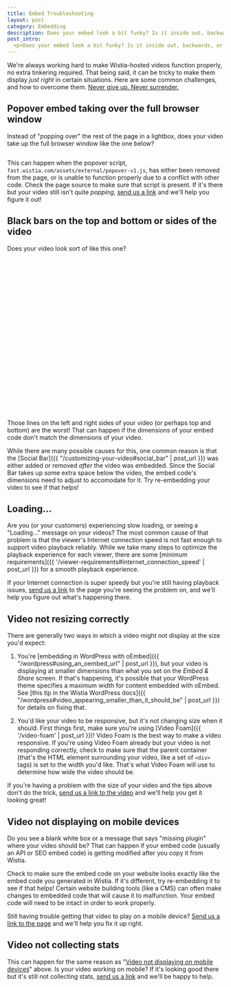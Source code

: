 ```yaml
---
title: Embed Troubleshooting
layout: post
category: Embedding
description: Does your embed look a bit funky? Is it inside out, backwards, or upside down? You've come to the right place. 
post_intro:
  <p>Does your embed look a bit funky? Is it inside out, backwards, or upside down? You've come to the right place.</p>
---
```


We're always working hard to make Wistia-hosted videos function properly, no extra tinkering required. That being said, it can be tricky to make them display _just right_ in certain situations. Here are some common challenges, and how to overcome them. <a href="//fast.wistia.net/embed/iframe/jfgvzbaxu2?popover=true" class="wistia-popover[height=360,playerColor=84afde,width=640]">Never give up. Never surrender.</a><script charset="ISO-8859-1" src="//fast.wistia.com/assets/external/popover-v1.js"></script><script src="//fast.wistia.net/static/iframe-api-v1.js"></script>


## Popover embed taking over the full browser window

Instead of "popping over" the rest of the page in a lightbox, does your video take up the full browser window like the one below?

<a href="//fast.wistia.net/embed/iframe/9oee4njvs1?popover=true"><img src="https://embed-ssl.wistia.com/deliveries/3277caba75e6b99c184b4546a1b240133bb47158.jpg?image_play_button=true&image_play_button_color=3ea9f5e0&image_crop_resized=300x169" alt="" /></a>

This can happen when the popover script, `fast.wistia.com/assets/external/popover-v1.js`, has either been removed from the page, or is unable to function properly due to a conflict with other code. Check the page source to make sure that script is present. If it's there but your video still isn't quite _popping_, [send us a link](http://wistia.com/support/contact) and we'll help you figure it out!

## Black bars on the top and bottom or sides of the video

Does your video look sort of like this one?

<div id="wistia_hj6gi4rn4g" class="wistia_embed" style="width:640px;height:360px;">&nbsp;</div>
<script charset="ISO-8859-1" src="//fast.wistia.com/assets/external/E-v1.js"></script>
<script>
wistiaEmbed = Wistia.embed("hj6gi4rn4g");
</script>

Those lines on the left and right sides of your video (or perhaps top and bottom) are the worst! That can happen if the dimensions of your embed code don't match the dimensions of your video. 

While there are many possible causes for this, one common reason is that the [Social Bar]({{ "/customizing-your-video#social_bar" | post_url }}) was either added or removed _after_ the video was embedded. Since the Social Bar takes up some extra space below the video, the embed code's dimensions need to adjust to accomodate for it. Try re-embedding your video to see if that helps!

## Loading...

Are you (or your customers) experiencing slow loading, or seeing a "Loading..." message on your videos? The most common cause of that problem is that the viewer's Internet connection speed is not fast enough to support video playback reliably. While we take many steps to optimize the playback experience for each viewer, there are some [minimum requirements]({{ '/viewer-requirements#internet_connection_speed' | post_url }}) for a smooth playback experience.

If your Internet connection is super speedy but you're still having playback issues, [send us a link](http://wistia.com/support/contact) to the page you're seeing the problem on, and we'll help you figure out what's happening there.

## Video not resizing correctly

There are generally two ways in which a video might not display at the size you'd expect: 

1. You're [embedding in WordPress with oEmbed]({{ "/wordpress#using_an_oembed_url" | post_url }}), but your video is displaying at smaller dimensions than what you set on the _Embed & Share_ screen. If that's happening, it's possible that your WordPress theme specifies a maximum width for content embedded with oEmbed. See [this tip in the Wistia WordPress docs]({{ "/wordpress#video_appearing_smaller_than_it_should_be" | post_url }}) for details on fixing that.

2. You'd like your video to be responsive, but it's not changing size when it should. First things first, make sure you're using [Video Foam]({{ '/video-foam' | post_url }})! Video Foam is the best way to make a video responsive. 
If you're using Video Foam already but your video is not responding correctly, check to make sure that the parent container (that's the HTML element surrounding your video, like a set of `<div>` tags) is set to the width you'd like. That's what Video Foam will use to determine how wide the video should be.

If you're having a problem with the size of your video and the tips above don't do the trick, [send us a link to the video](http://wistia.com/support/contact) and we'll help you get it looking great!

## Video not displaying on mobile devices

Do you see a blank white box or a message that says "missing plugin" where your video should be? That can happen if your embed code (usually an API or SEO embed code) is getting modified after you copy it from Wistia.

Check to make sure the embed code on your website looks exactly like the embed code you generated in Wistia. If it's different, try re-embedding it to see if that helps! Certain website building tools (like a CMS) can often make changes to embedded code that will cause it to malfunction. Your embed code will need to be intact in order to work properly.

Still having trouble getting that video to play on a mobile device? [Send us a link to the page](http://wistia.com/support/contact) and we'll help you fix it up right.

## Video not collecting stats

This can happen for the same reason as "[Video not displaying on mobile devices](#video_not_displaying_on_mobile_devices)" above. Is your video working on mobile? If it's looking good there but it's still not collecting stats, [send us a link](http://wistia.com/support/contact) and we'll be happy to help.



<script>
  wistiaJQuery(document).bind("wistia-popover", function(event, iframe) {
    iframe.wistiaApi.bind("end", function() {
      wistiaJQuery.fancybox.close();
    });
  });
</script>

<script src="//fast.wistia.net/labs/fresh-url/v1.js" async></script>
